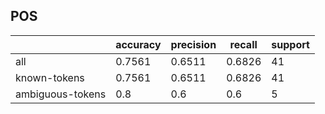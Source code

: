 
## POS

|                  | accuracy | precision | recall | support |
|------------------|----------|-----------|--------|---------|
| all              | 0.7561   | 0.6511    | 0.6826 | 41      |
| known-tokens     | 0.7561   | 0.6511    | 0.6826 | 41      |
| ambiguous-tokens | 0.8      | 0.6       | 0.6    | 5       |

